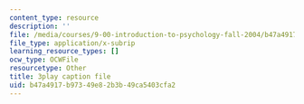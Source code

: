```yaml
---
content_type: resource
description: ''
file: /media/courses/9-00-introduction-to-psychology-fall-2004/b47a4917b97349e82b3b49ca5403cfa2_10504.srt
file_type: application/x-subrip
learning_resource_types: []
ocw_type: OCWFile
resourcetype: Other
title: 3play caption file
uid: b47a4917-b973-49e8-2b3b-49ca5403cfa2
---
```

